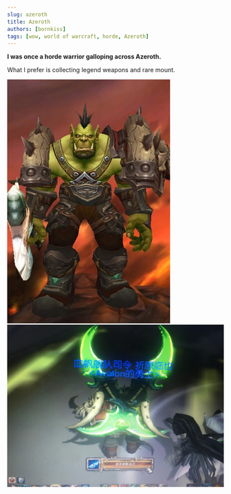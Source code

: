 ```yaml
---
slug: azeroth
title: Azeroth
authors: [bornkiss]
tags: [wow, world of warcraft, horde, Azeroth]
---
```



**I was once a horde warrior galloping across Azeroth.**

What I prefer is collecting legend weapons and rare mount.

![Orc](Orc.jpg) ![Azzinoth](Azzinoth.jpg)